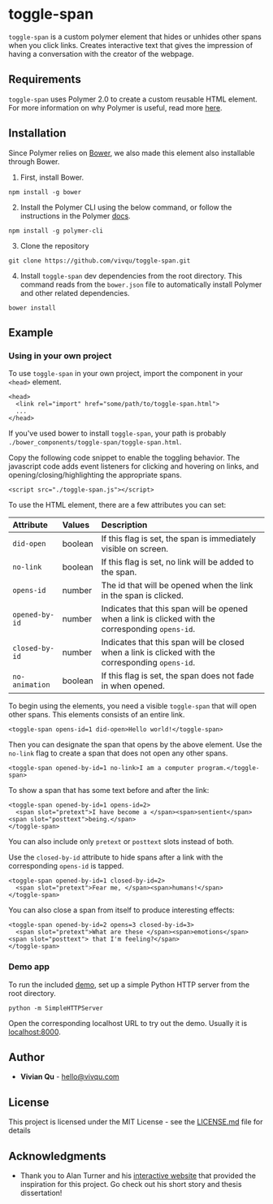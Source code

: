 # toggle-span

`toggle-span` is a custom polymer element that hides or unhides other spans when you click links. Creates interactive
text that gives the impression of having a conversation with the creator of the webpage.

## Requirements

`toggle-span` uses Polymer 2.0 to create a custom reusable HTML element. For more information on why Polymer is useful,
read more [here](https://www.polymer-project.org/about).



## Installation

Since Polymer relies on [Bower](https://bower.io), we also made this element also installable through Bower.

1. First, install Bower.
```
npm install -g bower
```
2. Install the Polymer CLI using the below command, or follow the instructions in the Polymer [docs](https://www.polymer-project.org/2.0/start/install-2-0).
```
npm install -g polymer-cli
```
3. Clone the repository
```
git clone https://github.com/vivqu/toggle-span.git
```

4. Install `toggle-span` dev dependencies from the root directory. This command reads from the `bower.json`
file to automatically install Polymer and other related dependencies.
```
bower install
```

## Example

### Using in your own project

To use `toggle-span` in your own project, import the component in your `<head>` element.
```
<head>
  <link rel="import" href="some/path/to/toggle-span.html">
  ...
</head>
```
If you've used bower to install `toggle-span`, your path is probably `./bower_components/toggle-span/toggle-span.html`.

Copy the following code snippet to enable the toggling behavior. The javascript code adds event listeners for clicking
and hovering on links, and opening/closing/highlighting the appropriate spans.
```
<script src="./toggle-span.js"></script>
```

To use the HTML element, there are a few attributes you can set:

| Attribute  | Values  | Description  |
|:-----------|:--------|:--------------|
| `did-open` | boolean | If this flag is set, the span is immediately visible on screen. |
| `no-link`     | boolean | If this flag is set, no link will be added to the span. |
| `opens-id` | number | The id that will be opened when the link in the span is clicked. |
| `opened-by-id` | number | Indicates that this span will be opened when a link is clicked with the corresponding `opens-id`. |
| `closed-by-id` | number | Indicates that this span will be closed when a link is clicked with the corresponding `opens-id`. |
| `no-animation` | boolean | If this flag is set, the span does not fade in when opened. |


To begin using the elements, you need a visible `toggle-span` that will open other spans. This elements
consists of an entire link.
```
<toggle-span opens-id=1 did-open>Hello world!</toggle-span>
```

Then you can designate the span that opens by the above element. Use the `no-link` flag
to create a span that does not open any other spans.
```
<toggle-span opened-by-id=1 no-link>I am a computer program.</toggle-span>
```

To show a span that has some text before and after the link:
```
<toggle-span opened-by-id=1 opens-id=2>
  <span slot="pretext">I have become a </span><span>sentient</span><span slot="posttext">being.</span>
</toggle-span>
```
You can also include only `pretext` or `posttext` slots instead of both.

Use the `closed-by-id` attribute to hide spans after a link with the corresponding `opens-id` is tapped.
```
<toggle-span opened-by-id=1 closed-by-id=2>
  <span slot="pretext">Fear me, </span><span>humans!</span>
</toggle-span>
```

You can also close a span from itself to produce interesting effects:
```
<toggle-span opened-by-id=2 opens=3 closed-by-id=3>
  <span slot="pretext">What are these </span><span>emotions</span><span slot="posttext"> that I'm feeling?</span>
</toggle-span>
```

### Demo app

To run the included [demo](https://github.com/vivqu/toggle-span/blob/master/index.html), set up a simple
Python HTTP server from the root directory.
```
python -m SimpleHTTPServer
```
Open the corresponding localhost URL to try out the demo. Usually it is [localhost:8000](http://localhost:8000/).

## Author

* **Vivian Qu** - [hello@vivqu.com](https://github.com/PurpleBooth)

## License

This project is licensed under the MIT License - see the [LICENSE.md](LICENSE.md) file for details

## Acknowledgments

* Thank you to Alan Turner and his [interactive website](http://greaterthanorequalto.net/) that provided the inspiration for this project. Go check out his short story and thesis dissertation!
